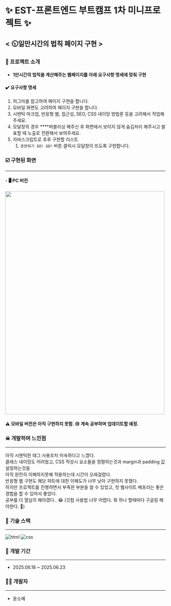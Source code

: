 # ✨ EST-프론트엔드 부트캠프 1차 미니프로젝트 ✨ 
## < 🕥일만시간의 법칙 페이지 구현 >

### 📑 프로젝트 소개
* #### 1만시간의 법칙을 계산해주는 웹페이지를 아래 요구사항 명세에 맞춰 구현

#### ✔️ 요구사항 명세

1. 피그마를 참고하여 페이지 구현을 합니다.
2. 모바일 화면도 고려하여 페이지 구현을 합니다.
3. 시멘틱 마크업, 반응형 웹, 접근성, SEO, CSS 네이밍 방법론 등을 고려해서 작업해주세요.
4. 모달창의 경우 ****퍼블리싱 해주신 후 화면에서 보이지 않게 숨김처리 해주시고 발표할 때 노출로 전환해서 보여주세요.
5. 자바스크립트로 추후 구현할 리스트
    1. `훈련하기 GO! GO!` 버튼 클릭시 모달창이 뜨도록 구현합니다.
  


### ☑️ 구현된 화면
----

#### - 🖥️  PC 버전
<img src="https://github.com/user-attachments/assets/e3d577d4-32dc-49c4-8f63-328581660607" width="500" height="700"/>

#### ⚠️ 모바일 버전은 아직 구현하지 못함. 😢 계속 공부하며 업데이트할 예정.


### ☠ 개발하며 느낀점 
----
아직 시멘틱한 태그 사용조차 미숙하다고 느꼈다.  
클래스 네이밍도 어려웠고, CSS 작성시 요소들을 정렬하는것과 margin과 padding 값 설정하는것을  
아직 완전히 이해하지못해 적용하는데 시간이 오래걸렸다.  
반응형 웹 구현도 해당 파트에 대한 이해도가 너무 낮아 구현하지 못했다.  
하지만 프로젝트를 진행하면서 부족한 부분을 알 수 있었고, 첫 웹사이트 베포라는 좋은 경험을 할 수 있어서 좋았다.  
공부를 더 열심히 해야겠다.. 😂 (깃헙 사용법 너무 어렵다. 뭐 하나 할때마다 구글링 해야한다. 👊)



### 🔧 기술 스택
----

![html](https://img.shields.io/badge/HTML5-E34F26?style=for-the-badge&logo=html5&logoColor=white)
![css](https://img.shields.io/badge/CSS3-1572B6?style=for-the-badge&logo=css3&logoColor=white)



### 📅 개발 기간

----

* 2025.06.18 ~ 2025.06.23
  

### 👩‍💻 개발자 

----

* 윤소예
